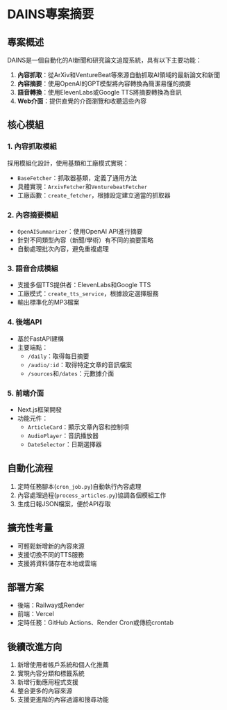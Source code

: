 # DAINS專案摘要

## 專案概述

DAINS是一個自動化的AI新聞和研究論文追蹤系統，具有以下主要功能：

1. **內容抓取**：從ArXiv和VentureBeat等來源自動抓取AI領域的最新論文和新聞
2. **內容摘要**：使用OpenAI的GPT模型將內容轉換為簡潔易懂的摘要
3. **語音轉換**：使用ElevenLabs或Google TTS將摘要轉換為音訊
4. **Web介面**：提供直覺的介面瀏覽和收聽這些內容

## 核心模組

### 1. 內容抓取模組

採用模組化設計，使用基類和工廠模式實現：

- `BaseFetcher`：抓取器基類，定義了通用方法
- 具體實現：`ArxivFetcher`和`VenturebeatFetcher`
- 工廠函數：`create_fetcher`，根據設定建立適當的抓取器

### 2. 內容摘要模組

- `OpenAISummarizer`：使用OpenAI API進行摘要
- 針對不同類型內容（新聞/學術）有不同的摘要策略
- 自動處理批次內容，避免重複處理

### 3. 語音合成模組

- 支援多個TTS提供者：ElevenLabs和Google TTS
- 工廠模式：`create_tts_service`，根據設定選擇服務
- 輸出標準化的MP3檔案

### 4. 後端API

- 基於FastAPI建構
- 主要端點：
  - `/daily`：取得每日摘要
  - `/audio/:id`：取得特定文章的音訊檔案
  - `/sources`和`/dates`：元數據介面

### 5. 前端介面

- Next.js框架開發
- 功能元件：
  - `ArticleCard`：顯示文章內容和控制項
  - `AudioPlayer`：音訊播放器
  - `DateSelector`：日期選擇器

## 自動化流程

1. 定時任務腳本(`cron_job.py`)自動執行內容處理
2. 內容處理過程(`process_articles.py`)協調各個模組工作
3. 生成日報JSON檔案，便於API存取

## 擴充性考量

- 可輕鬆新增新的內容來源
- 支援切換不同的TTS服務
- 支援將資料儲存在本地或雲端

## 部署方案

- 後端：Railway或Render
- 前端：Vercel
- 定時任務：GitHub Actions、Render Cron或傳統crontab

## 後續改進方向

1. 新增使用者帳戶系統和個人化推薦
2. 實現內容分類和標籤系統
3. 新增行動應用程式支援
4. 整合更多的內容來源
5. 支援更進階的內容過濾和搜尋功能 